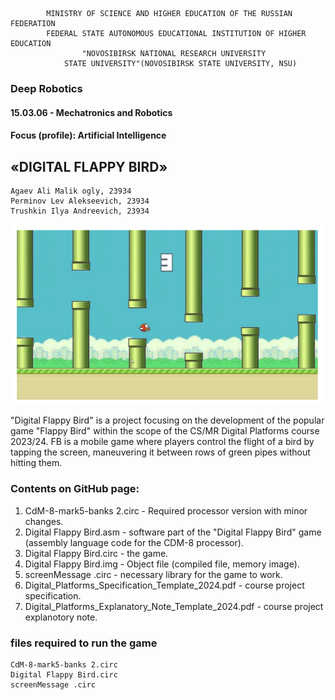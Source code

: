             MINISTRY OF SCIENCE AND HIGHER EDUCATION OF THE RUSSIAN FEDERATION
            FEDERAL STATE AUTONOMOUS EDUCATIONAL INSTITUTION OF HIGHER EDUCATION
                    "NOVOSIBIRSK NATIONAL RESEARCH UNIVERSITY
                STATE UNIVERSITY"(NOVOSIBIRSK STATE UNIVERSITY, NSU)

### Deep Robotics
#### 15.03.06 - Mechatronics and Robotics
#### Focus (profile): Artificial Intelligence

## «DIGITAL FLAPPY BIRD»

    Agaev Ali Malik ogly, 23934
    Perminov Lev Alekseevich, 23934
    Trushkin Ilya Andreevich, 23934

![Screenshot](https://github.com/blya-eto-chto-za-sueta/CS-MR-Digital-platforms-2023-24-PROJECT/blob/main/1.png)

"Digital Flappy Bird" is a project focusing on the development of the popular game "Flappy
Bird" within the scope of the CS/MR Digital Platforms course 2023/24. FB is a mobile game where players control the flight of a bird by tapping the screen, maneuvering it
between rows of green pipes without hitting them.

### Contents on GitHub page:
1. CdM-8-mark5-banks 2.circ - Required processor version with minor changes.
2. Digital Flappy Bird.asm - software part of the "Digital Flappy Bird" game (assembly language code for the CDM-8 processor).
3. Digital Flappy Bird.circ - the game.
4. Digital Flappy Bird.img - Object file (compiled file, memory image).
5. screenMessage .circ - necessary library for the game to work.
6. Digital_Platforms_Specification_Template_2024.pdf - course project specification.
7. Digital_Platforms_Explanatory_Note_Template_2024.pdf - course project explanotory note.


### files required to run the game
    CdM-8-mark5-banks 2.circ 
    Digital Flappy Bird.circ 
    screenMessage .circ

